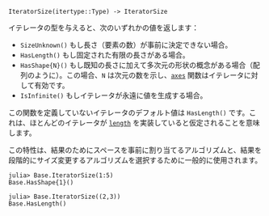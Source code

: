 ```
IteratorSize(itertype::Type) -> IteratorSize
```

イテレータの型を与えると、次のいずれかの値を返します：

  * `SizeUnknown()` もし長さ（要素の数）が事前に決定できない場合。
  * `HasLength()` もし固定された有限の長さがある場合。
  * `HasShape{N}()` もし既知の長さに加えて多次元の形状の概念がある場合（配列のように）。この場合、`N` は次元の数を示し、[`axes`](@ref) 関数はイテレータに対して有効です。
  * `IsInfinite()` もしイテレータが永遠に値を生成する場合。

この関数を定義していないイテレータのデフォルト値は `HasLength()` です。これは、ほとんどのイテレータが [`length`](@ref) を実装していると仮定されることを意味します。

この特性は、結果のためにスペースを事前に割り当てるアルゴリズムと、結果を段階的にサイズ変更するアルゴリズムを選択するために一般的に使用されます。

```jldoctest
julia> Base.IteratorSize(1:5)
Base.HasShape{1}()

julia> Base.IteratorSize((2,3))
Base.HasLength()
```
